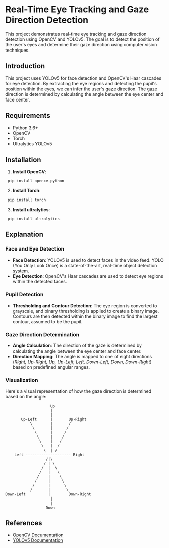 # Real-Time Eye Tracking and Gaze Direction Detection

This project demonstrates real-time eye tracking and gaze direction detection using OpenCV and YOLOv5. The goal is to detect the position of the user's eyes and determine their gaze direction using computer vision techniques.

## Introduction

This project uses YOLOv5 for face detection and OpenCV's Haar cascades for eye detection. By extracting the eye regions and detecting the pupil's position within the eyes, we can infer the user's gaze direction. The gaze direction is determined by calculating the angle between the eye center and face center.

## Requirements

- Python 3.6+
- OpenCV
- Torch
- Ultralytics YOLOv5

## Installation

1. **Install OpenCV**:

```sh
 pip install opencv-python
```

2. **Install Torch**:

```sh
 pip install torch
```

3. **Install ultralytics**:

```sh
 pip install ultralytics
```

## Explanation

### Face and Eye Detection

- **Face Detection**: YOLOv5 is used to detect faces in the video feed. YOLO (You Only Look Once) is a state-of-the-art, real-time object detection system.
- **Eye Detection**: OpenCV's Haar cascades are used to detect eye regions within the detected faces.

### Pupil Detection

- **Thresholding and Contour Detection**: The eye region is converted to grayscale, and binary thresholding is applied to create a binary image. Contours are then detected within the binary image to find the largest contour, assumed to be the pupil.

### Gaze Direction Determination

- **Angle Calculation**: The direction of the gaze is determined by calculating the angle between the eye center and face center.
- **Direction Mapping**: The angle is mapped to one of eight directions (_Right, Up-Right, Up, Up-Left, Left, Down-Left, Down, Down-Right_) based on predefined angular ranges.

### Visualization

Here's a visual representation of how the gaze direction is determined based on the angle:

                        Up
                        |
                        |
           Up-Left      |       Up-Right
               \        |       /
                \       |      /
                 \      |     /
                  \     |    /
                   \    |   /
                    \   |  /
                     \  | /
        Left -------------------- Right
                      /|\
                     / | \
                    /  |  \
                   /   |   \
                  /    |    \
                 /     |     \
                /      |      \
               /       |       \
    Down-Left          |        Down-Right
                        |
                        |
                      Down

## References

- [OpenCV Documentation](https://docs.opencv.org/4.x/d6/d00/tutorial_py_root.html)
- [YOLOv5 Documentation](https://docs.ultralytics.com/yolov5/#explore-and-learn)
